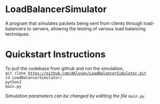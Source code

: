 # LoadBalancerSimulator

A program that simulates packets being sent from clients through load-balancers to servers, allowing the testing of various load balancing techniques. 

# Quickstart Instructions

To pull the codebase from github and run the simulation, <br/>
<code>git clone https://github.com/AKlyuev/LoadBalancerSimulator.git</code> <br/>
<code>cd LoadBalancerSimulator/ </code> <br/>
<code>python3 main.py </code> <br/>

<i>Simulation parameters can be changed by editting the file <code>main.py</code>.</i>

